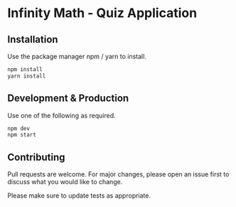 # Infinity Math - Quiz Application

## Installation

Use the package manager npm / yarn to install.

```bash
npm install
yarn install
```
## Development & Production

Use one of the following as required.

```bash
npm dev
npm start
```

## Contributing
Pull requests are welcome. For major changes, please open an issue first to discuss what you would like to change.

Please make sure to update tests as appropriate.